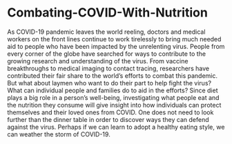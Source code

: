 # Combating-COVID-With-Nutrition

As COVID-19 pandemic leaves the world reeling, doctors and medical workers on the front lines continue to work tirelessly to bring much needed aid to people who have been impacted by the unrelenting virus. People from every corner of the globe have searched for ways to contribute to the growing research and understanding of the virus. From vaccine breakthroughs to medical imaging to contact tracing, researchers have contributed their fair share to the world’s efforts to combat this pandemic. But what about laymen who want to do their part to help fight the virus? What can individual people and families do to aid in the efforts? Since diet plays a big role in a person’s well-being, investigating what people eat and the nutrition they consume will give insight into how individuals can protect themselves and their loved ones from COVID. One does not need to look further than the dinner table in order to discover ways they can defend against the virus. Perhaps if we can learn to adopt a healthy eating style, we can weather the storm of COVID-19.  

